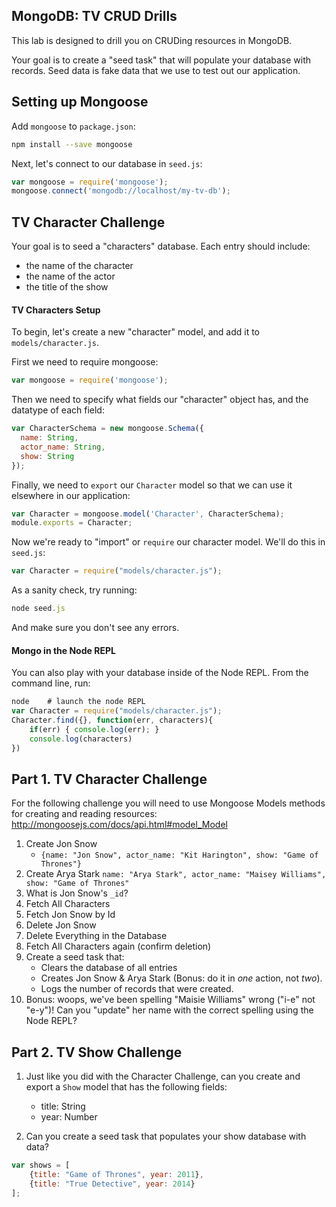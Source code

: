 ## MongoDB: TV CRUD Drills

This lab is designed to drill you on CRUDing resources in MongoDB.

Your goal is to create a "seed task" that will populate your database with records. Seed data is fake data that we use to test out our application.

## Setting up Mongoose
Add `mongoose` to `package.json`:

``` bash
npm install --save mongoose
```

Next, let's connect to our database in `seed.js`:

``` js
var mongoose = require('mongoose');
mongoose.connect('mongodb://localhost/my-tv-db');
```

## TV Character Challenge
Your goal is to seed a "characters" database. Each entry should include:

* the name of the character
* the name of the actor
* the title of the show

#### TV Characters Setup
To begin, let's create a new "character" model, and add it to `models/character.js`.

First we need to require mongoose:

``` js
var mongoose = require('mongoose');
```

Then we need to specify what fields our "character" object has, and the datatype of each field:

``` js
var CharacterSchema = new mongoose.Schema({
  name: String,
  actor_name: String,
  show: String
});
```

Finally, we need to `export` our `Character` model so that we can use it elsewhere in our application:

``` js
var Character = mongoose.model('Character', CharacterSchema);
module.exports = Character;
```

Now we're ready to "import" or `require` our character model. We'll do this in `seed.js`:

``` js
var Character = require("models/character.js");
```

As a sanity check, try running:

```js
node seed.js
```

And make sure you don't see any errors.

#### Mongo in the Node REPL
You can also play with your database inside of the Node REPL. From the command line, run:

``` js
node    # launch the node REPL
var Character = require("models/character.js");
Character.find({}, function(err, characters){
    if(err) { console.log(err); }
    console.log(characters)
})
```

## Part 1. TV Character Challenge

For the following challenge you will need to use Mongoose Models methods for creating and reading resources: http://mongoosejs.com/docs/api.html#model_Model

1. Create Jon Snow
    - `{name: "Jon Snow", actor_name: "Kit Harington", show: "Game of Thrones"}`
2. Create Arya Stark
    `name: "Arya Stark", actor_name: "Maisey Williams", show: "Game of Thrones"`
3. What is Jon Snow's `_id`?
4. Fetch All Characters
5. Fetch Jon Snow by Id
6. Delete Jon Snow
7. Delete Everything in the Database
8. Fetch All Characters again (confirm deletion)
9. Create a seed task that:
    - Clears the database of all entries
    - Creates Jon Snow & Arya Stark (Bonus: do it in _one_ action, not _two_).
    - Logs the number of records that were created.
10. Bonus: woops, we've been spelling "Maisie Williams" wrong ("i-e" not "e-y")! Can you "update" her name with the correct spelling using the Node REPL?


## Part 2. TV Show Challenge
1. Just like you did with the Character Challenge, can you create and export a `Show` model that has the following fields:

    * title: String
    * year: Number

2. Can you create a seed task that populates your show database with data?

```js
var shows = [
    {title: "Game of Thrones", year: 2011},
    {title: "True Detective", year: 2014}
];
```
